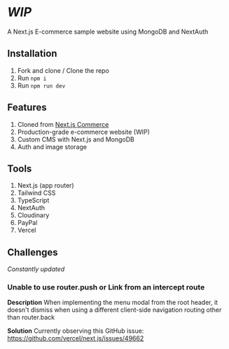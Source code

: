 # _WIP_

A Next.js E-commerce sample website using MongoDB and NextAuth

## Installation

1. Fork and clone / Clone the repo
2. Run `npm i`
3. Run `npm run dev`

## Features

1. Cloned from [Next.js Commerce](https://nextjs.org/commerce)
2. Production-grade e-commerce website (WIP)
3. Custom CMS with Next.js and MongoDB
4. Auth and image storage

## Tools

1. Next.js (app router)
2. Tailwind CSS
3. TypeScript
4. NextAuth
5. Cloudinary
6. PayPal
7. Vercel

## Challenges

_Constantly updated_

### Unable to use router.push or Link from an intercept route

**Description**
When implementing the menu modal from the root header, it doesn't dismiss when using a different client-side navigation routing other than router.back

**Solution**
Currently observing this GitHub issue: https://github.com/vercel/next.js/issues/49662
